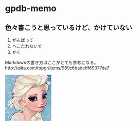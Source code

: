 # gpdb-memo

## 色々書こうと思っているけど、かけていない
1. がんばって
2. へこたれないで
3. かく

Markdownの書き方はここがとても参考になる。  
http://qiita.com/tbpgr/items/989c6badefff69377da7

<img src="14136271.png">
